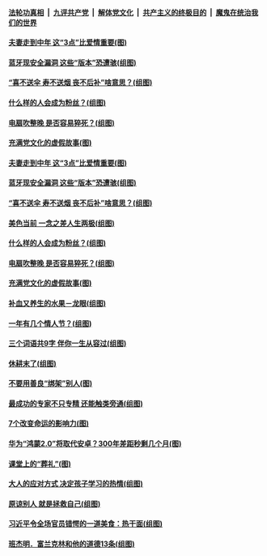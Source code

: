 

####  [法轮功真相](../../../../basic/blob/master/README.md?t=09152231) &nbsp;|&nbsp; [九评共产党](../../../../9ping.md/blob/master/README.md?t=09152231) &nbsp;|&nbsp; [解体党文化](../../../../jtdwh.md/blob/master/README.md?t=09152231)  &nbsp;|&nbsp; [共产主义的终极目的](../../../../gczydzjmd.md/blob/master/README.md?t=09152231) &nbsp;|&nbsp; [魔鬼在统治我们的世界](../../../../mgztzwmdsj.md/blob/master/README.md?t=09152231) 

#### [夫妻走到中年 这“3点”比爱情重要(图)](../pages/p8/946183.md?t=09152231) 

#### [蓝牙现安全漏洞 这些“版本”恐遭骇(组图)](../pages/p8/946130.md?t=09152231) 

#### [“喜不送伞 寿不送烟 丧不后补”啥意思？(组图)](../pages/p8/946008.md?t=09152231) 

#### [什么样的人会成为粉丝？(组图)](../pages/p8/945894.md?t=09152231) 

#### [电扇吹整晚 是否容易猝死？(组图)](../pages/p8/945875.md?t=09152231) 

#### [充满党文化的虚假故事(图)](../pages/p8/945947.md?t=09152231) 

#### [夫妻走到中年 这“3点”比爱情重要(图)](../pages/p8/946183.md?t=09152231) 

#### [蓝牙现安全漏洞 这些“版本”恐遭骇(组图)](../pages/p8/946130.md?t=09152231) 

#### [“喜不送伞 寿不送烟 丧不后补”啥意思？(组图)](../pages/p8/946008.md?t=09152231) 

#### [美色当前 一念之差人生两极(组图)](../pages/p8/945580.md?t=09152231) 

#### [什么样的人会成为粉丝？(组图)](../pages/p8/945894.md?t=09152231) 

#### [电扇吹整晚 是否容易猝死？(组图)](../pages/p8/945875.md?t=09152231) 

#### [充满党文化的虚假故事(图)](../pages/p8/945947.md?t=09152231) 

#### [补血又养生的水果－龙眼(组图)](../pages/p8/945988.md?t=09152231) 

#### [一年有几个情人节？(组图)](../pages/p8/943899.md?t=09152231) 

#### [三个词语共9字 伴你一生从容过(组图)](../pages/p8/945708.md?t=09152231) 

#### [休耕末了(组图)](../pages/p8/945901.md?t=09152231) 

#### [不要用善良“绑架”别人(图)](../pages/p8/945570.md?t=09152231) 

#### [最成功的专家不只专精 还能触类旁通(组图)](../pages/p8/945889.md?t=09152231) 

#### [7个改变命运的影响力(图)](../pages/p8/945705.md?t=09152231) 

#### [华为“鸿蒙2.0”将取代安卓？300年差距秒剩几个月(图)](../pages/p8/945839.md?t=09152231) 

#### [课堂上的“葬礼”(图)](../pages/p8/945561.md?t=09152231) 

#### [大人的应对方式 决定孩子学习的热情(组图)](../pages/p8/945817.md?t=09152231) 

#### [原谅别人 就是拯救自己(组图)](../pages/p8/945747.md?t=09152231) 

#### [习近平令全场官员错愕的一道美食：热干面(组图)](../pages/p8/945713.md?t=09152231) 

#### [班杰明．富兰克林和他的道德13条(组图)](../pages/p8/944864.md?t=09152231) 

